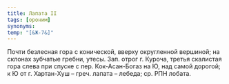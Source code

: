 ```yaml
---
title: Лапата II
tags: [ороним]
synonyms:
temp: "[&Ж-7&]"
---
```


Почти безлесная гора с конической, вверху округленной вершиной; на склонах
зубчатые гребни, утесы. Зап. отрог г. Куроча, третья скалистая гора слева при
спуске с пер. Кок-Асан-Богаз на Ю, над самой дорогой; к Ю от г. Хартан-Хуш –
греч. лапата – лебеда; ср. РПН лобата.
